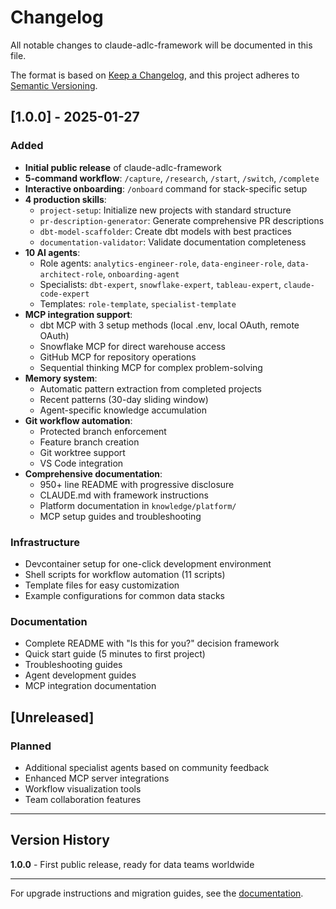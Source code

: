 # Changelog

All notable changes to claude-adlc-framework will be documented in this file.

The format is based on [Keep a Changelog](https://keepachangelog.com/en/1.0.0/),
and this project adheres to [Semantic Versioning](https://semver.org/spec/v2.0.0.html).

## [1.0.0] - 2025-01-27

### Added
- **Initial public release** of claude-adlc-framework
- **5-command workflow**: `/capture`, `/research`, `/start`, `/switch`, `/complete`
- **Interactive onboarding**: `/onboard` command for stack-specific setup
- **4 production skills**:
  - `project-setup`: Initialize new projects with standard structure
  - `pr-description-generator`: Generate comprehensive PR descriptions
  - `dbt-model-scaffolder`: Create dbt models with best practices
  - `documentation-validator`: Validate documentation completeness
- **10 AI agents**:
  - Role agents: `analytics-engineer-role`, `data-engineer-role`, `data-architect-role`, `onboarding-agent`
  - Specialists: `dbt-expert`, `snowflake-expert`, `tableau-expert`, `claude-code-expert`
  - Templates: `role-template`, `specialist-template`
- **MCP integration support**:
  - dbt MCP with 3 setup methods (local .env, local OAuth, remote OAuth)
  - Snowflake MCP for direct warehouse access
  - GitHub MCP for repository operations
  - Sequential thinking MCP for complex problem-solving
- **Memory system**:
  - Automatic pattern extraction from completed projects
  - Recent patterns (30-day sliding window)
  - Agent-specific knowledge accumulation
- **Git workflow automation**:
  - Protected branch enforcement
  - Feature branch creation
  - Git worktree support
  - VS Code integration
- **Comprehensive documentation**:
  - 950+ line README with progressive disclosure
  - CLAUDE.md with framework instructions
  - Platform documentation in `knowledge/platform/`
  - MCP setup guides and troubleshooting

### Infrastructure
- Devcontainer setup for one-click development environment
- Shell scripts for workflow automation (11 scripts)
- Template files for easy customization
- Example configurations for common data stacks

### Documentation
- Complete README with "Is this for you?" decision framework
- Quick start guide (5 minutes to first project)
- Troubleshooting guides
- Agent development guides
- MCP integration documentation

## [Unreleased]

### Planned
- Additional specialist agents based on community feedback
- Enhanced MCP server integrations
- Workflow visualization tools
- Team collaboration features

---

## Version History

**1.0.0** - First public release, ready for data teams worldwide

---

For upgrade instructions and migration guides, see the [documentation](knowledge/platform/README.md).
